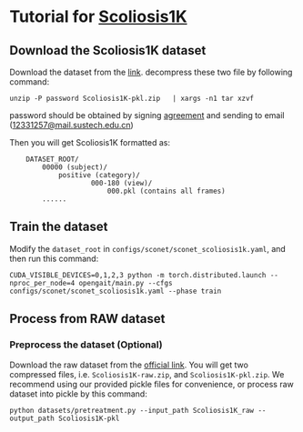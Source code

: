 # Tutorial for [Scoliosis1K](https://zhouzi180.github.io/Scoliosis1K)

## Download the Scoliosis1K dataset
Download the dataset from the [link](https://zhouzi180.github.io/Scoliosis1K).
decompress these two file by following command:
```shell
unzip -P password Scoliosis1K-pkl.zip   | xargs -n1 tar xzvf
```
password should be obtained by signing [agreement](https://zhouzi180.github.io/Scoliosis1K/static/resources/Scoliosis1KAgreement.pdf) and sending to email (12331257@mail.sustech.edu.cn)

Then you will get Scoliosis1K formatted as:
```
    DATASET_ROOT/
        00000 (subject)/
            positive (category)/
                    000-180 (view)/
                        000.pkl (contains all frames)
        ......
```
## Train the dataset
Modify the `dataset_root` in `configs/sconet/sconet_scoliosis1k.yaml`, and then run this command:
```shell
CUDA_VISIBLE_DEVICES=0,1,2,3 python -m torch.distributed.launch --nproc_per_node=4 opengait/main.py --cfgs configs/sconet/sconet_scoliosis1k.yaml --phase train
```


## Process from RAW dataset

### Preprocess the dataset (Optional)
Download the raw dataset from the [official link](https://zhouzi180.github.io/Scoliosis1K). You will get two compressed files, i.e. `Scoliosis1K-raw.zip`, and `Scoliosis1K-pkl.zip`.
We recommend using our provided pickle files for convenience, or process raw dataset into pickle by this command:
```shell
python datasets/pretreatment.py --input_path Scoliosis1K_raw --output_path Scoliosis1K-pkl
```
